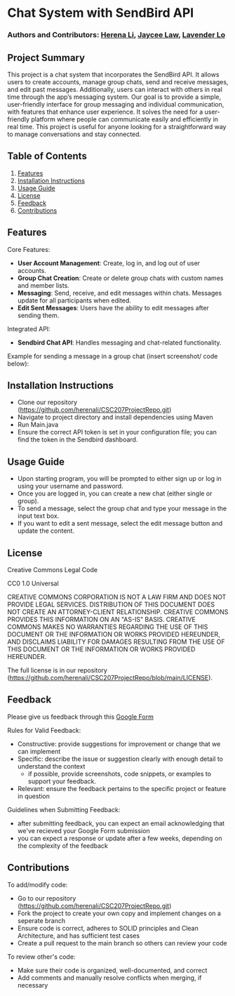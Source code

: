 # Chat System with SendBird API 

### Authors and Contributors: [Herena Li](https://github.com/herenali), [Jaycee Law](https://github.com/jayceelaw), [Lavender Lo](https://github.com/LavenderLO)

## Project Summary 
This project is a chat system that incorporates the SendBird API. It allows users to create 
accounts, manage group chats, send and receive messages, and edit past messages. Additionally, users can 
interact with others in real time through the app’s messaging system. Our goal is to provide a simple, user-friendly 
interface for group messaging and individual communication, with features that enhance user experience. It solves the need for
a user-friendly platform where people can communicate easily and efficiently in real time. This project is useful for anyone
looking for a straightforward way to manage conversations and stay connected.

## Table of Contents
1. [Features](#features)
2. [Installation Instructions](#installation-instructions)
3. [Usage Guide](#usage-guide)
4. [License](#license)
5. [Feedback](#feedback)
6. [Contributions](#contributions)

## Features
Core Features: 
- **User Account Management**: Create, log in, and log out of user accounts.
- **Group Chat Creation**: Create or delete group chats with custom names and member lists.
- **Messaging**: Send, receive, and edit messages within chats. Messages update for all participants when edited.
- **Edit Sent Messages**: Users have the ability to edit messages after sending them.

Integrated API: 
- **Sendbird Chat API**: Handles messaging and chat-related functionality.
  
Example for sending a message in a group chat (insert screenshot/ code below): 

## Installation Instructions
- Clone our repository (https://github.com/herenali/CSC207ProjectRepo.git)
- Navigate to project directory and install dependencies using Maven 
- Run Main.java 
- Ensure the correct API token is set in your configuration file; you can find the token in the Sendbird dashboard. 

## Usage Guide
- Upon starting program, you will be prompted to either sign up or log in using your username and password.
- Once you are logged in, you can create a new chat (either single or group). 
- To send a message, select the group chat and type your message in the input text box. 
- If you want to edit a sent message, select the edit message button and update the content. 

## License 
Creative Commons Legal Code

CC0 1.0 Universal

 CREATIVE COMMONS CORPORATION IS NOT A LAW FIRM AND DOES NOT PROVIDE
 LEGAL SERVICES. DISTRIBUTION OF THIS DOCUMENT DOES NOT CREATE AN
 ATTORNEY-CLIENT RELATIONSHIP. CREATIVE COMMONS PROVIDES THIS
 INFORMATION ON AN "AS-IS" BASIS. CREATIVE COMMONS MAKES NO WARRANTIES
 REGARDING THE USE OF THIS DOCUMENT OR THE INFORMATION OR WORKS
 PROVIDED HEREUNDER, AND DISCLAIMS LIABILITY FOR DAMAGES RESULTING FROM
 THE USE OF THIS DOCUMENT OR THE INFORMATION OR WORKS PROVIDED
 HEREUNDER.
    
The full license is in our repository (https://github.com/herenali/CSC207ProjectRepo/blob/main/LICENSE). 

## Feedback
Please give us feedback through this [Google Form](https://docs.google.com/forms/d/e/1FAIpQLSdOlmT7c9pwKURW5UtzZlsilaJc4CuWSx9LaYJjVjzzRQOrZA/viewform?usp=sf_link)

Rules for Valid Feedback:
   - Constructive: provide suggestions for improvement or change that we can implement
   - Specific: describe the issue or suggestion clearly with enough detail to understand the context
      - if possible, provide screenshots, code snippets, or examples to support your feedback.
   - Relevant: ensure the feedback pertains to the specific project or feature in question

Guidelines when Submitting Feedback:
   - after submitting feedback, you can expect an email acknowledging that we've recieved your Google Form submission 
   - you can expect a response or update after a few weeks, depending on the complexity of the feedback

## Contributions 
To add/modify code:
- Go to our repository (https://github.com/herenali/CSC207ProjectRepo.git)
- Fork the project to create your own copy and implement changes on a seperate branch
- Ensure code is correct, adheres to SOLID principles and Clean Architecture, and has sufficient test cases
- Create a pull request to the main branch so others can review your code

To review other's code:
- Make sure their code is organized, well-documented, and correct
- Add comments and manually resolve conflicts when merging, if necessary
